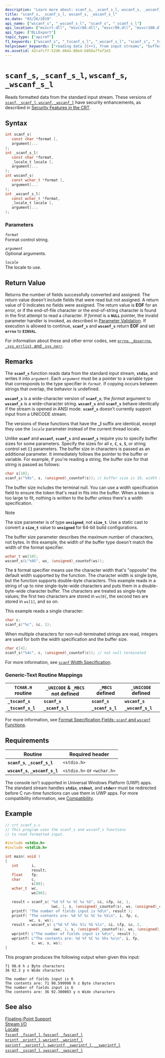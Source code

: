 ```yaml
---
description: "Learn more about: scanf_s, _scanf_s_l, wscanf_s, _wscanf_s_l"
title: "scanf_s, _scanf_s_l, wscanf_s, _wscanf_s_l"
ms.date: "03/26/2019"
api_name: ["wscanf_s", "_wscanf_s_l", "scanf_s", "_scanf_s_l"]
api_location: ["msvcrt.dll", "msvcr80.dll", "msvcr90.dll", "msvcr100.dll", "msvcr100_clr0400.dll", "msvcr110.dll", "msvcr110_clr0400.dll", "msvcr120.dll", "msvcr120_clr0400.dll", "ucrtbase.dll"]
api_type: ["DLLExport"]
topic_type: ["apiref"]
f1_keywords: ["wscanf_s", "_tscanf_s_l", "_wscanf_s_l", "scanf_s", "_tscanf_s", "_scanf_s_l"]
helpviewer_keywords: ["reading data [C++], from input streams", "buffers [C++], buffer overruns", "_scanf_s_l function", "_wscanf_s_l function", "tscanf_s_l function", "tscanf_s function", "scanf_s function", "data [C++], reading from input stream", "wscanf_s function", "_tscanf_s_l function", "_tscanf_s function", "scanf_s_l function", "formatted data [C++], from input streams", "wscanf_s_l function", "buffers [C++], avoiding overruns"]
ms.assetid: 42cafcf7-52d6-404a-80e4-b056a7faf2e5
---
```

# `scanf_s`, `_scanf_s_l`, `wscanf_s`, `_wscanf_s_l`

Reads formatted data from the standard input stream. These versions of [`scanf`, `_scanf_l`, `wscanf`, `_wscanf_l`](scanf-scanf-l-wscanf-wscanf-l.md) have security enhancements, as described in [Security Features in the CRT](../../c-runtime-library/security-features-in-the-crt.md).

## Syntax

```C
int scanf_s(
   const char *format [,
   argument]...
);
int _scanf_s_l(
   const char *format,
   _locale_t locale [,
   argument]...
);
int wscanf_s(
   const wchar_t *format [,
   argument]...
);
int _wscanf_s_l(
   const wchar_t *format,
   _locale_t locale [,
   argument]...
);
```

### Parameters

*`format`*<br/>
Format control string.

*`argument`*<br/>
Optional arguments.

*`locale`*<br/>
The locale to use.

## Return Value

Returns the number of fields successfully converted and assigned. The return value doesn't include fields that were read but not assigned. A return value of 0 indicates no fields were assigned. The return value is **EOF** for an error, or if the end-of-file character or the end-of-string character is found in the first attempt to read a character. If *format* is a **`NULL`** pointer, the invalid parameter handler is invoked, as described in [Parameter Validation](../../c-runtime-library/parameter-validation.md). If execution is allowed to continue, **`scanf_s`** and **`wscanf_s`** return **EOF** and set **`errno`** to **`EINVAL`**.

For information about these and other error codes, see [`errno`, `_doserrno`, `_sys_errlist`, and `_sys_nerr`](../../c-runtime-library/errno-doserrno-sys-errlist-and-sys-nerr.md).

## Remarks

The **`scanf_s`** function reads data from the standard input stream, **`stdin`**, and writes it into *`argument`*. Each *`argument`* must be a pointer to a variable type that corresponds to the type specifier in *`format`*. If copying occurs between strings that overlap, the behavior is undefined.

**`wscanf_s`** is a wide-character version of **`scanf_s`**; the *format* argument to **`wscanf_s`** is a wide-character string. **`wscanf_s`** and **`scanf_s`** behave identically if the stream is opened in ANSI mode. **`scanf_s`** doesn't currently support input from a UNICODE stream.

The versions of these functions that have the **_l** suffix are identical, except they use the *`locale`* parameter instead of the current thread locale.

Unlike **`scanf`** and **`wscanf`**, **`scanf_s`** and **`wscanf_s`** require you to specify buffer sizes for some parameters. Specify the sizes for all **`c`**, **`C`**, **`s`**, **`S`**, or string control set **`[]`** parameters. The buffer size in characters is passed as an additional parameter. It immediately follows the pointer to the buffer or variable. For example, if you're reading a string, the buffer size for that string is passed as follows:

```C
char s[10];
scanf_s("%9s", s, (unsigned)_countof(s)); // buffer size is 10, width specification is 9
```

The buffer size includes the terminal null. You can use a width specification field to ensure the token that's read in fits into the buffer. When a token is too large to fit, nothing is written to the buffer unless there's a width specification.

> [!NOTE]
> The size parameter is of type **`unsigned`**, not **`size_t`**. Use a static cast to convert a **`size_t`** value to **`unsigned`** for 64-bit build configurations.

The buffer size parameter describes the maximum number of characters, not bytes. In this example, the width of the buffer type doesn't match the width of the format specifier.

```C
wchar_t ws[10];
wscanf_s(L"%9S", ws, (unsigned)_countof(ws));
```

The **`S`** format specifier means use the character width that's "opposite" the default width supported by the function. The character width is single byte, but the function supports double-byte characters. This example reads in a string of up to nine single-byte-wide characters and puts them in a double-byte-wide character buffer. The characters are treated as single-byte values; the first two characters are stored in `ws[0]`, the second two are stored in `ws[1]`, and so on.

This example reads a single character:

```C
char c;
scanf_s("%c", &c, 1);
```

When multiple characters for non-null-terminated strings are read, integers are used for both the width specification and the buffer size.

```C
char c[4];
scanf_s("%4c", c, (unsigned)_countof(c)); // not null terminated
```

For more information, see [`scanf` Width Specification](../../c-runtime-library/scanf-width-specification.md).

### Generic-Text Routine Mappings

|`TCHAR.H` routine|`_UNICODE` & `_MBCS` not defined|`_MBCS` defined|`_UNICODE` defined|
|---------------------|------------------------------------|--------------------|-----------------------|
|**`_tscanf_s`**|**`scanf_s`**|**`scanf_s`**|**`wscanf_s`**|
|**`_tscanf_s_l`**|**`_scanf_s_l`**|**`_scanf_s_l`**|**`_wscanf_s_l`**|

For more information, see [Format Specification Fields: `scanf` and `wscanf` Functions](../../c-runtime-library/format-specification-fields-scanf-and-wscanf-functions.md).

## Requirements

|Routine|Required header|
|-------------|---------------------|
|**`scanf_s`**, **`_scanf_s_l`**|`<stdio.h>`|
|**`wscanf_s`**, **`_wscanf_s_l`**|`<stdio.h>` or `<wchar.h>`|

The console isn't supported in Universal Windows Platform (UWP) apps. The standard stream handles **`stdin`**, **`stdout`**, and **`stderr`** must be redirected before C run-time functions can use them in UWP apps. For more compatibility information, see [Compatibility](../../c-runtime-library/compatibility.md).

## Example

```C
// crt_scanf_s.c
// This program uses the scanf_s and wscanf_s functions
// to read formatted input.

#include <stdio.h>
#include <stdlib.h>

int main( void )
{
   int      i,
            result;
   float    fp;
   char     c,
            s[80];
   wchar_t  wc,
            ws[80];

   result = scanf_s( "%d %f %c %C %s %S", &i, &fp, &c, 1,
                     &wc, 1, s, (unsigned)_countof(s), ws, (unsigned)_countof(ws) );
   printf( "The number of fields input is %d\n", result );
   printf( "The contents are: %d %f %c %C %s %S\n", i, fp, c,
           wc, s, ws);
   result = wscanf_s( L"%d %f %hc %lc %S %ls", &i, &fp, &c, 2,
                      &wc, 1, s, (unsigned)_countof(s), ws, (unsigned)_countof(ws) );
   wprintf( L"The number of fields input is %d\n", result );
   wprintf( L"The contents are: %d %f %C %c %hs %s\n", i, fp,
            c, wc, s, ws);
}
```

This program produces the following output when given this input:

```Input
71 98.6 h z Byte characters
36 92.3 y n Wide characters
```

```Output
The number of fields input is 6
The contents are: 71 98.599998 h z Byte characters
The number of fields input is 6
The contents are: 36 92.300003 y n Wide characters
```

## See also

[Floating-Point Support](../../c-runtime-library/floating-point-support.md)<br/>
[Stream I/O](../../c-runtime-library/stream-i-o.md)<br/>
[Locale](../../c-runtime-library/locale.md)<br/>
[`fscanf`, `_fscanf_l`, `fwscanf`, `_fwscanf_l`](fscanf-fscanf-l-fwscanf-fwscanf-l.md)<br/>
[`printf`, `_printf_l`, `wprintf`, `_wprintf_l`](printf-printf-l-wprintf-wprintf-l.md)<br/>
[`sprintf`, `_sprintf_l`, `swprintf`, `_swprintf_l`, `__swprintf_l`](sprintf-sprintf-l-swprintf-swprintf-l-swprintf-l.md)<br/>
[`sscanf`, `_sscanf_l`, `swscanf`, `_swscanf_l`](sscanf-sscanf-l-swscanf-swscanf-l.md)<br/>
